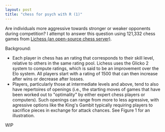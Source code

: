 ```yaml
---
layout: post
title: "chess for psych with R (1)"
---
```


Are individuals more aggressive towards stronger or weaker opponents during competition? I attempt to answer this question using 121,332 chess games from [Lichess (an open-source chess server)](http://www.lichess.org). 

Background:
- Each player in chess has an rating that corresponds to their skill level, relative to others in the same rating pool. Lichess uses the Glicko 2 system to compute ratings, which is said to be an improvement over the Elo system. All players start with a rating of 1500 that can then increase after wins or decrease after losses.
- Players, particularly those at intermediate levels and above, tend to also have repertoires of openings (i.e., the starting moves of games that have been worked out to "optimality" by either expert chess players or computers). Such openings can range from more to less agressive, with agressive options like the King's Gambit typically requiring players to sacrifice pieces in exchange for attack chances. See Figure 1 for an illustration.

WIP

